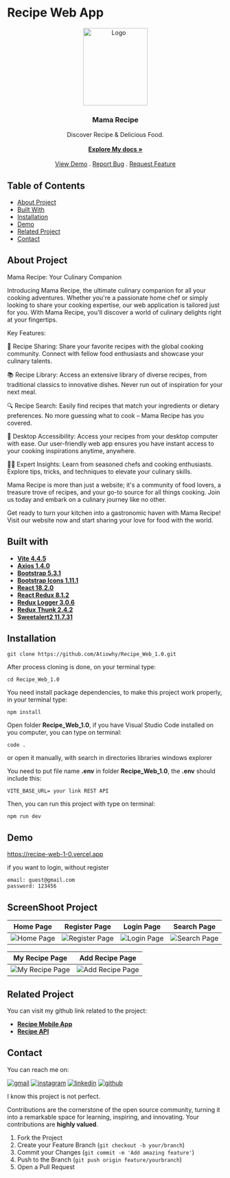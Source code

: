 # Recipe Web App

<p align="center">
  <a href="https://github.com/ariffebri22/RecipeAPIV2.2">
    <img src="https://i.postimg.cc/JnsbMGwj/mamarecipe-logo.png" alt="Logo" width="150" height="180">
  </a>

  <h3 align="center">Mama Recipe</h3>

  <p align="center">
    Discover Recipe & Delicious Food.
    <br/>
    <br/>
    <a href="https://github.com/Atiowhy/Recipe_Web_1.0"><strong>Explore My docs »</strong></a>
    <br/>
    <br/>
    <a href="https://github.com/Atiowhy/Recipe_Web_1.0">View Demo</a>
    .
    <a href="https://github.com/Atiowhy/Recipe_Web_1.0/issues">Report Bug</a>
    .
    <a href="https://github.com/Atiowhy/Recipe_Web_1.0/issues">Request Feature</a>
  </p>
</p>

## Table of Contents

- [About Project](#about-project)
- [Built With](#built-with)
- [Installation](#installation)
- [Demo](#demo)
- [Related Project](#related-project)
- [Contact](#contact)

## About Project

Mama Recipe: Your Culinary Companion

Introducing Mama Recipe, the ultimate culinary companion for all your cooking adventures. Whether you're a passionate home chef or simply looking to share your cooking expertise, our web application is tailored just for you. With Mama Recipe, you'll discover a world of culinary delights right at your fingertips.

Key Features:

🍳 Recipe Sharing: Share your favorite recipes with the global cooking community. Connect with fellow food enthusiasts and showcase your culinary talents.

📚 Recipe Library: Access an extensive library of diverse recipes, from traditional classics to innovative dishes. Never run out of inspiration for your next meal.

🔍 Recipe Search: Easily find recipes that match your ingredients or dietary preferences. No more guessing what to cook – Mama Recipe has you covered.

📲 Desktop Accessibility: Access your recipes from your desktop computer with ease. Our user-friendly web app ensures you have instant access to your cooking inspirations anytime, anywhere.

👩‍🍳 Expert Insights: Learn from seasoned chefs and cooking enthusiasts. Explore tips, tricks, and techniques to elevate your culinary skills.

Mama Recipe is more than just a website; it's a community of food lovers, a treasure trove of recipes, and your go-to source for all things cooking. Join us today and embark on a culinary journey like no other.

Get ready to turn your kitchen into a gastronomic haven with Mama Recipe! Visit our website now and start sharing your love for food with the world.

## Built with

- [**Vite 4.4.5**](https://vitejs.dev/guide/)
- [**Axios 1.4.0**](https://axios-http.com/docs/intro)
- [**Bootstrap 5.3.1**](https://getbootstrap.com/)
- [**Bootstrap Icons 1.11.1**](https://icons.getbootstrap.com/)
- [**React 18.2.0**](https://react.dev/learn/start-a-new-react-project)
- [**React Redux 8.1.2**](https://react-redux.js.org/introduction/getting-started)
- [**Redux Logger 3.0.6**](https://www.npmjs.com/package/redux-logger)
- [**Redux Thunk 2.4.2**](https://www.npmjs.com/package/redux-thunk)
- [**Sweetalert2 11.7.31**](https://sweetalert2.github.io/)

## Installation

```
git clone https://github.com/Atiowhy/Recipe_Web_1.0.git
```

After process cloning is done, on your terminal type:

```
cd Recipe_Web_1.0
```

You need install package dependencies, to make this project work properly, in your terminal type:

```
npm install
```

Open folder **Recipe_Web_1.0**, if you have Visual Studio Code installed on you computer, you can type on terminal:

```
code .
```

or open it manually, with search in directories libraries windows explorer

You need to put file name **.env** in folder **Recipe_Web_1.0**, the **.env** should include this:

```
VITE_BASE_URL= your link REST API
```

Then, you can run this project with type on terminal:

```
npm run dev
```

## Demo

https://recipe-web-1-0.vercel.app

if you want to login, without register

```
email: guest@gmail.com
password: 123456
```

## ScreenShoot Project

|                                            Home Page                                             |                                            Register Page                                             |                                            Login Page                                             |                                            Search Page                                             |
| :----------------------------------------------------------------------------------------------: | :--------------------------------------------------------------------------------------------------: | :-----------------------------------------------------------------------------------------------: | :------------------------------------------------------------------------------------------------: |
| ![Home Page](https://drive.google.com/file/d/1c0bXsTEvBOH6eCc8p1BqXAAl3aED5-TI/view?usp=sharing) | ![Register Page](https://drive.google.com/file/d/1uY8tysg2NWzrDYgxORW9AbFgYtHaHBsl/view?usp=sharing) | ![Login Page](https://drive.google.com/file/d/1speDO_9ZW-gISYUF4wHnOmK5fZe59Rsk/view?usp=sharing) | ![Search Page](https://drive.google.com/file/d/1LKDD7TMCwsYNci3bzCM-pFREJb-6EZRX/view?usp=sharing) |

|                                            My Recipe Page                                             |                                                                 Add Recipe Page                                                                 |
| :---------------------------------------------------------------------------------------------------: | :---------------------------------------------------------------------------------------------------------------------------------------------: |
| ![My Recipe Page](https://drive.google.com/file/d/13VzX1ubvDglkgx-dfXj6_qm6S1nCgGQZ/view?usp=sharing) | ![Add Recipe Page](https://res-console.cloudinary.com/dvk5zscth/thumbnails/v1/image/upload/v1700722970/YWRkX3JlY2lwZV92OWlkb3k=/grid_landscape) |

## Related Project

You can visit my github link related to the project:

- **[Recipe Mobile App](https://github.com/Atiowhy/Recipe_Mobile_1.0)**
- **[Recipe API](https://github.com/Atiowhy/Recipe_API_1.0)**

## Contact

You can reach me on:

[![gmail](https://img.shields.io/badge/Gmail-D14836?style=for-the-badge&logo=gmail&logoColor=white)](mailto:atiowahyudi02@gmail.com)
[![instagram](https://img.shields.io/badge/Instagram-E4405F?style=for-the-badge&logo=instagram&logoColor=white)](https://instagram.com/atio.wahyudi)
[![linkedin](https://img.shields.io/badge/linkedin-0A66C2?style=for-the-badge&logo=linkedin&logoColor=white)](https://www.linkedin.com/in/atio-wahyudi-saputra)
[![github](https://img.shields.io/badge/Github-232b2b?style=for-the-badge&logo=github&logoColor=white)](https://github.com/Atiowhy)

I know this project is not perfect.

Contributions are the cornerstone of the open source community, turning it into a remarkable space for learning, inspiring, and innovating. Your contributions are **highly valued**.

1. Fork the Project
2. Create your Feature Branch (`git checkout -b your/branch`)
3. Commit your Changes (`git commit -m 'Add amazing feature'`)
4. Push to the Branch (`git push origin feature/yourbranch`)
5. Open a Pull Request
